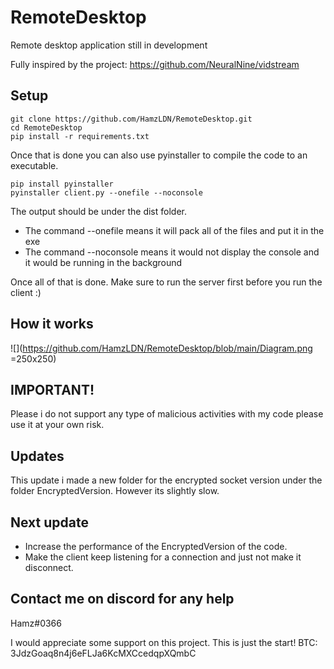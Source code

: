 # RemoteDesktop
Remote desktop application still in development

Fully inspired by the project: https://github.com/NeuralNine/vidstream

## Setup
```
git clone https://github.com/HamzLDN/RemoteDesktop.git
cd RemoteDesktop
pip install -r requirements.txt
```

Once that is done you can also use pyinstaller to compile the code to an executable.
```
pip install pyinstaller
pyinstaller client.py --onefile --noconsole
```
The output should be under the dist folder.
- The command --onefile means it will pack all of the files and put it in the exe
- The command --noconsole means it would not display the console and it would be running in the background

Once all of that is done. Make sure to run the server first before you run the client :)

## How it works
![](https://github.com/HamzLDN/RemoteDesktop/blob/main/Diagram.png  =250x250)

## IMPORTANT!
Please i do not support any type of malicious activities with my code please use it at your own risk.  
## Updates
This update i made a new folder for the encrypted socket version under the folder EncryptedVersion.
However its slightly slow.

## Next update
- Increase the performance of the EncryptedVersion of the code.
- Make the client keep listening for a connection and just not make it disconnect.

## Contact me on discord for any help
Hamz#0366

I would appreciate some support on this project. This is just the start!
BTC: 3JdzGoaq8n4j6eFLJa6KcMXCcedqpXQmbC
